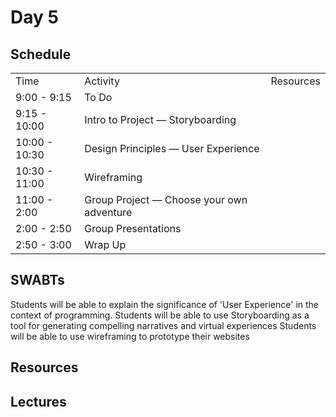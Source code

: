 # Day 5

## Schedule

<table>
    <tr>
        <td>Time</td>
        <td>Activity</td>
        <td>Resources</td>
    </tr>
    <tr>
        <td>9:00 - 9:15</td>
        <td> To Do</td>
        <td>
        </td>
    </tr>
    <tr>
        <td>9:15 - 10:00</td>
        <td> Intro to Project — Storyboarding </td>
        <td>
        </td>
    </tr>
    <tr>
        <td>10:00 - 10:30</td>
        <td> Design Principles — User Experience </td>
        <td>
        </td>
    </tr>
    <tr>
        <td>10:30 - 11:00</td>
        <td> Wireframing </td>
        <td>
        </td>
    </tr>
    <tr>
        <td>11:00 - 2:00</td>
        <td> Group Project — Choose your own adventure </td>
        <td>
        </td>
    </tr>
    <tr>
        <td>2:00 - 2:50</td>
        <td> Group Presentations </td>
        <td>
        </td>
    </tr>
    <tr>
        <td>2:50 - 3:00</td>
        <td> Wrap Up </td>
        <td>
        </td>
    </tr>
    
</table>

## SWABTs
Students will be able to explain the significance of 'User Experience' in the context of programming.
Students will be able to use Storyboarding as a tool for generating compelling narratives and virtual experiences
Students will be able to use wireframing to prototype their websites

## Resources

## Lectures
